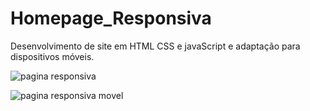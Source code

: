 # Homepage_Responsiva
Desenvolvimento de site em HTML CSS e javaScript e adaptação para dispositivos móveis.


![pagina responsiva](https://user-images.githubusercontent.com/43080297/181409988-ff5f0f67-9a5d-426a-b924-162f186a69c2.JPG)

![pagina responsiva movel](https://user-images.githubusercontent.com/43080297/181410012-1811dafe-efd2-407f-a47e-31eea8d7375f.JPG)
